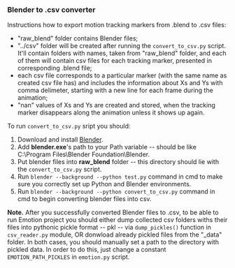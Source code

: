 ### Blender to .csv converter

Instructions how to export motion tracking markers from .blend to .csv files:

*   "raw_blend" folder contains Blender files;
*   "../csv" folder will be created after running the ```convert_to_csv.py``` script. It'll contain folders with names, taken from "raw_blend" folder, and each of them will contain csv files for each tracking marker, presented in corresponding .blend file;
*   each csv file corresponds to a particular marker (with the same name as created csv file has) and includes the information about Xs and Ys with comma delimeter, starting with a new line for each frame during the animation;
*   "nan" values of Xs and Ys are created and stored, when the tracking marker disappears along the animation unless it shows up again.

To run ```convert_to_csv.py``` sript you should:

1.  Download and install [Blender](https://www.blender.org).
2.  Add **blender.exe**'s path to your Path variable -- should be like C:\Program Files\Blender Foundation\Blender.
3.  Put blender files into **raw_blend** folder -- this directory should lie with the ```convert_to_csv.py``` script.
4.  Run ```blender --background --python test.py``` command in cmd to make sure you correctly set up Python and Blender environments.
5.  Run ```blender --background --python convert_to_csv.py``` command in cmd to begin converting blender files into csv.

**Note.** After you successfully converted Blender files to .csv, to be able to run Emotion project you should either dump collected csv folders withs their files into pythonic pickle format -- pkl -- via ```dump_pickles()``` function in ```csv_reader.py``` module, OR donwload already pickled files from the "\_data" folder. In both cases, you should manually set a path to the directory with pickled data. In order to do this, just change a constant ```EMOTION_PATH_PICKLES``` in ```emotion.py``` script.